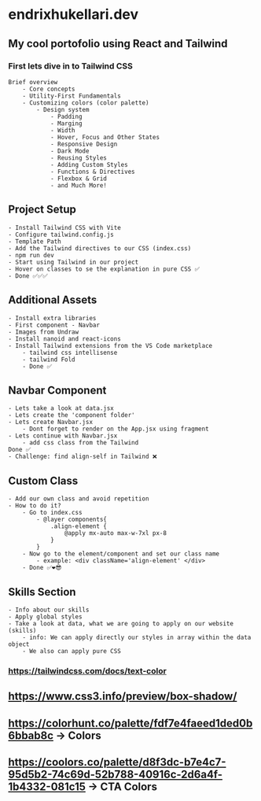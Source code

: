 # endrixhukellari.dev

## My cool portofolio using React and Tailwind

### First lets dive in to Tailwind CSS
    Brief overview
        - Core concepts
        - Utility-First Fundamentals
        - Customizing colors (color palette)
            - Design system
                - Padding
                - Marging
                - Width
                - Hover, Focus and Other States
                - Responsive Design
                - Dark Mode
                - Reusing Styles
                - Adding Custom Styles
                - Functions & Directives
                - Flexbox & Grid
                - and Much More!

## Project Setup
    - Install Tailwind CSS with Vite
    - Configure tailwind.config.js
    - Template Path
    - Add the Tailwind directives to our CSS (index.css)
    - npm run dev
    - Start using Tailwind in our project
    - Hover on classes to se the explanation in pure CSS ✅
    - Done ✅✅✅

## Additional Assets
    - Install extra libraries
    - First component - Navbar
    - Images from Undraw
    - Install nanoid and react-icons
    - Install Tailwind extensions from the VS Code marketplace
        - tailwind css intellisense
        - tailwind Fold
        - Done ✅

## Navbar Component
    - Lets take a look at data.jsx
    - Lets create the 'component folder'
    - Lets create Navbar.jsx
        - Dont forget to render on the App.jsx using fragment
    - Lets continue with Navbar.jsx
        - add css class from the Tailwind
    Done ✅
    - Challenge: find align-self in Tailwind ❌

## Custom Class 
    - Add our own class and avoid repetition
    - How to do it?
        - Go to index.css
            - @layer components{
                .align-element {
                    @apply mx-auto max-w-7xl px-8
                }
            }
        - Now go to the element/component and set our class name
            - example: <div className='align-element' </div>
        - Done ✅❤️😎

## Skills Section
    - Info about our skills
    - Apply global styles
    - Take a look at data, what we are going to apply on our website (skills)
        - info: We can apply directly our styles in array within the data object
        - We also can apply pure CSS


### https://tailwindcss.com/docs/text-color
## https://www.css3.info/preview/box-shadow/
## https://colorhunt.co/palette/fdf7e4faeed1ded0b6bbab8c -> Colors
## https://coolors.co/palette/d8f3dc-b7e4c7-95d5b2-74c69d-52b788-40916c-2d6a4f-1b4332-081c15 -> CTA Colors 
